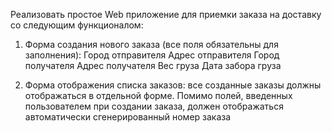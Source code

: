 Реализовать простое Web приложение для приемки заказа на доставку со следующим функционалом:

1. Форма создания нового заказа (все поля обязательны для заполнения):
Город отправителя
Адрес отправителя
Город получателя
Адрес получателя
Вес груза
Дата забора груза

2. Форма отображения списка заказов: все созданные заказы должны отображаться в отдельной форме. Помимо полей, введенных пользователем при создании заказа, должен отображаться автоматически сгенерированный номер заказа
